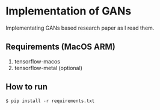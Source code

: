 # Implementation of GANs
Implementating GANs based research paper as I read them.

## Requirements (MacOS ARM)
1. tensorflow-macos
2. tensorflow-metal (optional)

## How to run
```
$ pip install -r requirements.txt
```